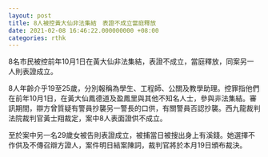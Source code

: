 ```yaml
---
layout: post
title: 8人被控黃大仙非法集結　表證不成立當庭釋放
date: 2021-02-08 16:46:22.000000000 +08:00
categories: rthk
---
```


8名市民被控前年10月1日在黃大仙非法集結，表證不成立，當庭釋放，同案另一人則表證成立。

8人年齡介乎19至25歲，分別報稱為學生、工程師、公關及教學助理。控罪指他們在前年10月1日，在黃大仙鳳德道及盈鳳里與其他不知名人士，參與非法集結。審訊期間，辯方曾質疑有警員抄襲另一警長的口供，有關警員否認抄襲。西九龍裁判法院裁判官黃士翔裁定，案中8人表面證供不成立。

至於案中另一名29歲女被告則表證成立，被捕當日被搜出身上有溪錢。她選擇不作供及不傳召辯方證人，案件明日結案陳詞，裁判官將於本月19日頒布裁決。
